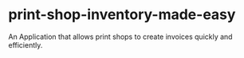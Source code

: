 # print-shop-inventory-made-easy
An Application that allows print shops to create invoices quickly and efficiently.

